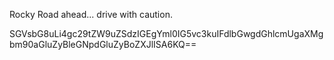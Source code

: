 Rocky Road ahead...
drive with caution.



SGVsbG8uLi4gc29tZW9uZSdzIGEgYml0IG5vc3kuIFdlbGwgdGhlcmUgaXMgbm90aGluZyBleGNpdGluZyBoZXJlISA6KQ==

